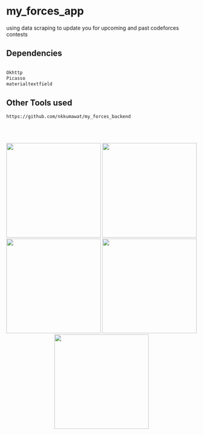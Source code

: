 # my_forces_app
 using data scraping to update you for upcoming and past codeforces contests


## Dependencies
```bash

Okhttp
Picasso
materialtextfield

```

## Other Tools used
```bash
https://github.com/nkkumawat/my_forces_backend
```
<br>
<br>
<p align="center">
<img src="/screenshot/1.png" width="250">
<img src="/screenshot/2.png" width="250">
<img src="/screenshot/3.png" width="250">
<img src="/screenshot/4.png" width="250">
<img src="/screenshot/5.png" width="250">


</p>

